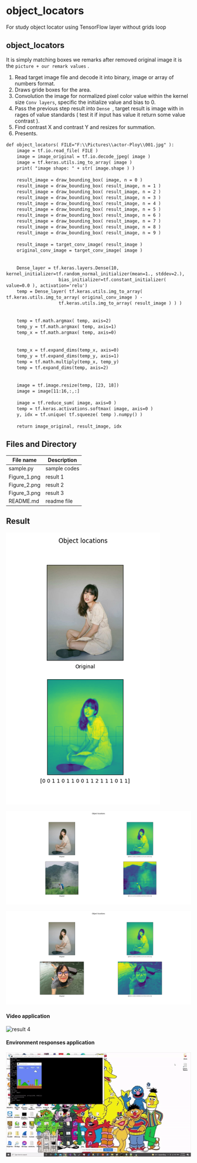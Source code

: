 # object_locators
For study object locator using TensorFlow layer without grids loop


## object_locators ##

It is simply matching boxes we remarks after removed original image it is the ```picture + our remark values``` .

1. Read target image file and decode it into binary, image or array of numbers format.
2. Draws gride boxes for the area.
3. Convolution the image for normalized pixel color value within the kernel size ```Conv layers```, specific the initialize value and bias to 0.
4. Pass the previous step result into ```Dense ```, target result is image with in rages of value standards ( test it if input has value it return some value contrast ).
5. Find contrast X and contrast Y and resizes for summation.
6. Presents.

```
def object_locators( FILE="F:\\Pictures\\actor-Ploy\\001.jpg" ):
    image = tf.io.read_file( FILE )
    image = image_original = tf.io.decode_jpeg( image )
    image = tf.keras.utils.img_to_array( image )
    print( "image shape: " + str( image.shape ) )

    result_image = draw_bounding_box( image, n = 0 )
    result_image = draw_bounding_box( result_image, n = 1 )
    result_image = draw_bounding_box( result_image, n = 2 )
    result_image = draw_bounding_box( result_image, n = 3 )
    result_image = draw_bounding_box( result_image, n = 4 )
    result_image = draw_bounding_box( result_image, n = 5 )
    result_image = draw_bounding_box( result_image, n = 6 )
    result_image = draw_bounding_box( result_image, n = 7 )
    result_image = draw_bounding_box( result_image, n = 8 )
    result_image = draw_bounding_box( result_image, n = 9 )

    result_image = target_conv_image( result_image )
    original_conv_image = target_conv_image( image )


    Dense_layer = tf.keras.layers.Dense(10, kernel_initializer=tf.random_normal_initializer(mean=1., stddev=2.), 
                    bias_initializer=tf.constant_initializer( value=0.0 ), activation='relu')
    temp = Dense_layer( tf.keras.utils.img_to_array( tf.keras.utils.img_to_array( original_conv_image ) - 
                    tf.keras.utils.img_to_array( result_image ) ) )


    temp = tf.math.argmax( temp, axis=2)
    temp_y = tf.math.argmax( temp, axis=1)
    temp_x = tf.math.argmax( temp, axis=0)


    temp_x = tf.expand_dims(temp_x, axis=0)
    temp_y = tf.expand_dims(temp_y, axis=1)
    temp = tf.math.multiply(temp_x, temp_y)
    temp = tf.expand_dims(temp, axis=2)


    image = tf.image.resize(temp, [23, 18])
    image = image[11:16,:,:]

    image = tf.reduce_sum( image, axis=0 )
    temp = tf.keras.activations.softmax( image, axis=0 )
    y, idx = tf.unique( tf.squeeze( temp ).numpy() )

    return image_original, result_image, idx
```

## Files and Directory ##

| File name | Description |
| --- | --- |
| sample.py | sample codes |
| Figure_1.png | result 1 |
| Figure_2.png | result 2 |
| Figure_3.png | result 3 |
| README.md | readme file |

## Result ##

![result 1](https://github.com/jkaewprateep/object_locators/blob/main/Figure_1.png "result 1")


![result 2](https://github.com/jkaewprateep/object_locators/blob/main/Figure_2.png "result 2")


![result 3](https://github.com/jkaewprateep/object_locators/blob/main/Figure_3.png "result 3")

#### Video application ####
![result 4](https://github.com/jkaewprateep/object_locators/blob/main/ezgif.com-gif-maker%20(30).gif "result 4")

#### Environment responses application ####
![result 5](https://github.com/jkaewprateep/object_locators/blob/main/Marios%20Bros.gif "result 5")
